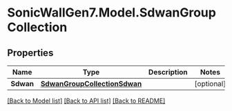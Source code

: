 # SonicWallGen7.Model.SdwanGroupCollection

## Properties

Name | Type | Description | Notes
------------ | ------------- | ------------- | -------------
**Sdwan** | [**SdwanGroupCollectionSdwan**](SdwanGroupCollectionSdwan.md) |  | [optional] 

[[Back to Model list]](../README.md#documentation-for-models) [[Back to API list]](../README.md#documentation-for-api-endpoints) [[Back to README]](../README.md)

